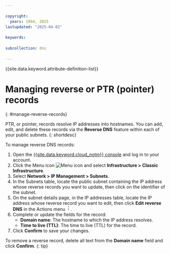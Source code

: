 ```yaml
---

copyright:
  years: 1994, 2025
lastupdated: "2025-04-02"

keywords: 

subcollection: dns

---
```


{{site.data.keyword.attribute-definition-list}}

# Managing reverse or PTR (pointer) records
{: #manage-reverse-records}

PTR, or pointer, records resolve IP addresses into hostnames. You can add, edit, and delete these records via the **Reverse DNS** feature within each of your public subnets.
{: shortdesc}

To manage reverse DNS records:

1. Open the [{{site.data.keyword.cloud_notm}} console](https://{DomainName}/) and log in to your account.
1. Click the Menu icon ![Menu icon](../icons/icon_hamburger.svg) and select **Infrastructure > Classic Infrastructure**.
1. Select **Network > IP Management > Subnets**.
1. In the Subnets table, locate the public subnet containing the IP address whose reverse records you want to update, then click on the identifier of the subnet. 
1. On the subnet details page, in the IP addresses table, locate the IP address whose reverse record you want to edit, then click **Edit reverse DNS** in the Actions menu ![Actions menu](images/overflow.png).
1. Complete or update the fields for the record:    
    * **Domain name**: The hostname to which the IP address resolves.
    * **Time to live (TTL)**: The time to live (TTL) for the record.
1. Click **Confirm** to save your changes.

To remove a reverse record, delete all text from the **Domain name** field and click **Confirm**.
{: tip}
